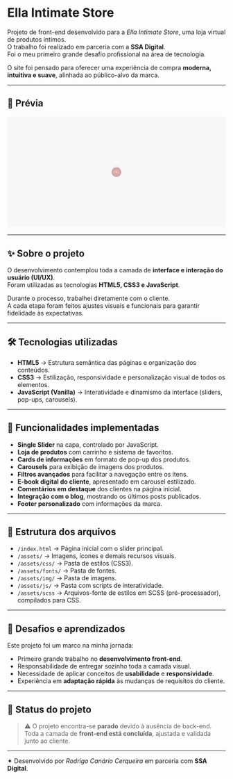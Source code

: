 # Ella Intimate Store

Projeto de front-end desenvolvido para a *Ella Intimate Store*, uma loja virtual de produtos íntimos.  
O trabalho foi realizado em parceria com a **SSA Digital**.  
Foi o meu primeiro grande desafio profissional na área de tecnologia.  

O site foi pensado para oferecer uma experiência de compra **moderna, intuitiva e suave**, alinhada ao público-alvo da marca.   

---

## 🎥 Prévia

![Preview do botão](./preview.gif)

---

## ✨ Sobre o projeto

O desenvolvimento contemplou toda a camada de **interface e interação do usuário (UI/UX)**.  
Foram utilizadas as tecnologias **HTML5, CSS3 e JavaScript**.  

Durante o processo, trabalhei diretamente com o cliente.  
A cada etapa foram feitos ajustes visuais e funcionais para garantir fidelidade às expectativas.  

---

## 🛠 Tecnologias utilizadas

- **HTML5** → Estrutura semântica das páginas e organização dos conteúdos.  
- **CSS3** → Estilização, responsividade e personalização visual de todos os elementos.  
- **JavaScript (Vanilla)** → Interatividade e dinamismo da interface (sliders, pop-ups, carousels).  

---

## 📌 Funcionalidades implementadas

- **Single Slider** na capa, controlado por JavaScript.  
- **Loja de produtos** com carrinho e sistema de favoritos.  
- **Cards de informações** em formato de pop-up dos produtos.  
- **Carousels** para exibição de imagens dos produtos.  
- **Filtros avançados** para facilitar a navegação entre os itens.  
- **E-book digital do cliente**, apresentado em carousel estilizado.  
- **Comentários em destaque** dos clientes na página inicial.  
- **Integração com o blog**, mostrando os últimos posts publicados.  
- **Footer personalizado** com informações da marca.  

---

## 📂 Estrutura dos arquivos

- `/index.html` → Página inicial com o slider principal.
- `/assets/` → Imagens, ícones e demais recursos visuais.
- `/assets/css/` → Pasta de estilos (CSS3).
- `/assets/fonts/` → Pasta de fontes.
- `/assets/img/` → Pasta de imagens.    
- `/assets/js/` → Pasta com scripts de interatividade.  
- `/assets/scss` → Arquivos-fonte de estilos em SCSS (pré-processador), compilados para CSS.  

---

## 🚀 Desafios e aprendizados

Este projeto foi um marco na minha jornada:  
- Primeiro grande trabalho no **desenvolvimento front-end**.  
- Responsabilidade de entregar sozinho toda a camada visual.  
- Necessidade de aplicar conceitos de **usabilidade** e **responsividade**.  
- Experiência em **adaptação rápida** às mudanças de requisitos do cliente.  

---

## 📌 Status do projeto

> ⚠️ O projeto encontra-se **parado** devido à ausência de back-end.  
> Toda a camada de **front-end está concluída**, ajustada e validada junto ao cliente.  

---

✦ Desenvolvido por *Rodrigo Canário Cerqueira* em parceria com **SSA Digital**.
